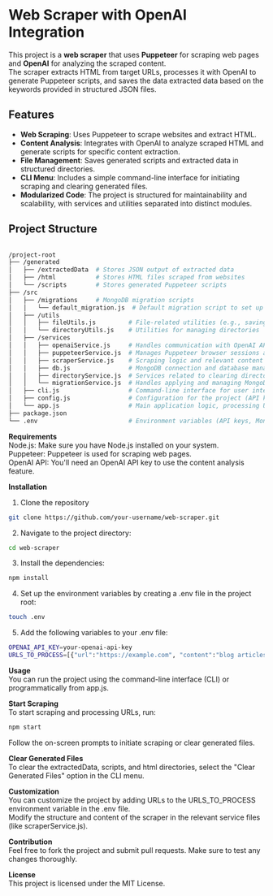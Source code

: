 # Web Scraper with OpenAI Integration

This project is a **web scraper** that uses **Puppeteer** for scraping web pages and **OpenAI** for analyzing the scraped content.  
The scraper extracts HTML from target URLs, processes it with OpenAI to generate Puppeteer scripts, and saves the data extracted data based on the keywords provided in structured JSON files.

## Features

- **Web Scraping**: Uses Puppeteer to scrape websites and extract HTML.
- **Content Analysis**: Integrates with OpenAI to analyze scraped HTML and generate scripts for specific content extraction.
- **File Management**: Saves generated scripts and extracted data in structured directories.
- **CLI Menu**: Includes a simple command-line interface for initiating scraping and clearing generated files.
- **Modularized Code**: The project is structured for maintainability and scalability, with services and utilities separated into distinct modules.

## Project Structure

```bash

/project-root
├── /generated
│   ├── /extractedData  # Stores JSON output of extracted data
│   ├── /html           # Stores HTML files scraped from websites
│   └── /scripts        # Stores generated Puppeteer scripts
├── /src
│   ├── /migrations     # MongoDB migration scripts
│   │   └── default_migration.js  # Default migration script to set up initial collections
│   ├── /utils
│   │   ├── fileUtils.js         # File-related utilities (e.g., saving files, ensuring directories exist)
│   │   └── directoryUtils.js    # Utilities for managing directories
│   ├── /services
│   │   ├── openaiService.js     # Handles communication with OpenAI API
│   │   ├── puppeteerService.js  # Manages Puppeteer browser sessions and scraping logic
│   │   ├── scraperService.js    # Scraping logic and relevant content checking
│   │   ├── db.js                # MongoDB connection and database management
│   │   ├── directoryService.js  # Services related to clearing directories
│   │   └── migrationService.js  # Handles applying and managing MongoDB migrations
│   ├── cli.js                   # Command-line interface for user interactions, including migrations
│   ├── config.js                # Configuration for the project (API keys, URLs to process)
│   └── app.js                   # Main application logic, processing URLs and orchestrating services
├── package.json
└── .env                         # Environment variables (API keys, MongoDB connection string, URLs to process)

```
**Requirements**  
Node.js: Make sure you have Node.js installed on your system.  
Puppeteer: Puppeteer is used for scraping web pages.  
OpenAI API: You'll need an OpenAI API key to use the content analysis feature.  

**Installation**  
1. Clone the repository  
```bash
git clone https://github.com/your-username/web-scraper.git
```
2. Navigate to the project directory:  
```bash
cd web-scraper
```
3. Install the dependencies:  
```bash
npm install
```
4. Set up the environment variables by creating a .env file in the project root:  
```bash
touch .env
```
5. Add the following variables to your .env file:  
```bash
OPENAI_API_KEY=your-openai-api-key
URLS_TO_PROCESS=[{"url":"https://example.com", "content":"blog articles"}]
```

**Usage**  
You can run the project using the command-line interface (CLI) or programmatically from app.js.  

**Start Scraping**  
To start scraping and processing URLs, run:  
```bash
npm start
```
Follow the on-screen prompts to initiate scraping or clear generated files.  

**Clear Generated Files**  
To clear the extractedData, scripts, and html directories, select the "Clear Generated Files" option in the CLI menu.  

**Customization**  
You can customize the project by adding URLs to the URLS_TO_PROCESS environment variable in the .env file.  
Modify the structure and content of the scraper in the relevant service files (like scraperService.js).

**Contribution**  
Feel free to fork the project and submit pull requests. Make sure to test any changes thoroughly.  

**License**  
This project is licensed under the MIT License.  
